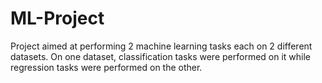 # ML-Project
Project aimed at performing 2 machine learning tasks each on 2 different datasets. On one dataset, classification tasks were performed on it while regression tasks were performed on the other.
